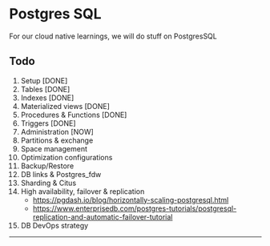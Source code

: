 # Postgres SQL

For our cloud native learnings, we will do stuff on PostgresSQL

## Todo

1. Setup [DONE]
2. Tables [DONE]
3. Indexes [DONE]
4. Materialized views [DONE]
5. Procedures & Functions [DONE]
6. Triggers [DONE]
7. Administration [NOW]
8. Partitions & exchange
9. Space management
10. Optimization configurations
11. Backup/Restore
12. DB links & Postgres_fdw
13. Sharding & Citus
14. High availability, failover & replication
    - https://pgdash.io/blog/horizontally-scaling-postgresql.html
    - https://www.enterprisedb.com/postgres-tutorials/postgresql-replication-and-automatic-failover-tutorial
15. DB DevOps strategy

---

